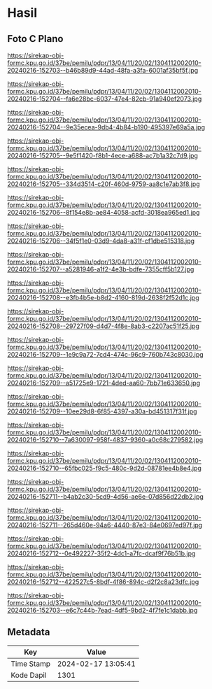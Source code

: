 # Hasil

## Foto C Plano

https://sirekap-obj-formc.kpu.go.id/37be/pemilu/pdpr/13/04/11/20/02/1304112002010-20240216-152703--b46b89d9-44ad-48fa-a3fa-6001af35bf5f.jpg

https://sirekap-obj-formc.kpu.go.id/37be/pemilu/pdpr/13/04/11/20/02/1304112002010-20240216-152704--fa6e28bc-6037-47e4-82cb-91a940ef2073.jpg

https://sirekap-obj-formc.kpu.go.id/37be/pemilu/pdpr/13/04/11/20/02/1304112002010-20240216-152704--9e35ecea-9db4-4b84-b190-495397e69a5a.jpg

https://sirekap-obj-formc.kpu.go.id/37be/pemilu/pdpr/13/04/11/20/02/1304112002010-20240216-152705--9e5f1420-f8b1-4ece-a688-ac7b1a32c7d9.jpg

https://sirekap-obj-formc.kpu.go.id/37be/pemilu/pdpr/13/04/11/20/02/1304112002010-20240216-152705--334d3514-c20f-460d-9759-aa8c1e7ab3f8.jpg

https://sirekap-obj-formc.kpu.go.id/37be/pemilu/pdpr/13/04/11/20/02/1304112002010-20240216-152706--8f154e8b-ae84-4058-acfd-3018ea965ed1.jpg

https://sirekap-obj-formc.kpu.go.id/37be/pemilu/pdpr/13/04/11/20/02/1304112002010-20240216-152706--34f5f1e0-03d9-4da8-a31f-cf1dbe515318.jpg

https://sirekap-obj-formc.kpu.go.id/37be/pemilu/pdpr/13/04/11/20/02/1304112002010-20240216-152707--a5281946-a1f2-4e3b-bdfe-7355cff5b127.jpg

https://sirekap-obj-formc.kpu.go.id/37be/pemilu/pdpr/13/04/11/20/02/1304112002010-20240216-152708--e3fb4b5e-b8d2-4160-819d-2638f2f52d1c.jpg

https://sirekap-obj-formc.kpu.go.id/37be/pemilu/pdpr/13/04/11/20/02/1304112002010-20240216-152708--29727f09-d4d7-4f8e-8ab3-c2207ac51f25.jpg

https://sirekap-obj-formc.kpu.go.id/37be/pemilu/pdpr/13/04/11/20/02/1304112002010-20240216-152709--1e9c9a72-7cd4-474c-96c9-760b743c8030.jpg

https://sirekap-obj-formc.kpu.go.id/37be/pemilu/pdpr/13/04/11/20/02/1304112002010-20240216-152709--a51725e9-1721-4ded-aa60-7bb71e633650.jpg

https://sirekap-obj-formc.kpu.go.id/37be/pemilu/pdpr/13/04/11/20/02/1304112002010-20240216-152709--10ee29d8-6f85-4397-a30a-bd451317f31f.jpg

https://sirekap-obj-formc.kpu.go.id/37be/pemilu/pdpr/13/04/11/20/02/1304112002010-20240216-152710--7a630097-958f-4837-9360-a0c68c279582.jpg

https://sirekap-obj-formc.kpu.go.id/37be/pemilu/pdpr/13/04/11/20/02/1304112002010-20240216-152710--65fbc025-f9c5-480c-9d2d-08781ee4b8e4.jpg

https://sirekap-obj-formc.kpu.go.id/37be/pemilu/pdpr/13/04/11/20/02/1304112002010-20240216-152711--b4ab2c30-5cd9-4d56-ae6e-07d856d22db2.jpg

https://sirekap-obj-formc.kpu.go.id/37be/pemilu/pdpr/13/04/11/20/02/1304112002010-20240216-152711--265d460e-94a6-4440-87e3-84e0697ed97f.jpg

https://sirekap-obj-formc.kpu.go.id/37be/pemilu/pdpr/13/04/11/20/02/1304112002010-20240216-152712--0e492227-35f2-4dc1-a7fc-dcaf9f76b51b.jpg

https://sirekap-obj-formc.kpu.go.id/37be/pemilu/pdpr/13/04/11/20/02/1304112002010-20240216-152712--422527c5-8bdf-4f86-894c-d2f2c8a23dfc.jpg

https://sirekap-obj-formc.kpu.go.id/37be/pemilu/pdpr/13/04/11/20/02/1304112002010-20240216-152703--e6c7c44b-7ead-4df5-9bd2-4f7fe1c1dabb.jpg


## Metadata

| Key        | Value               |
| ---------- | ------------------- |
| Time Stamp | 2024-02-17 13:05:41 |
| Kode Dapil | 1301                |




